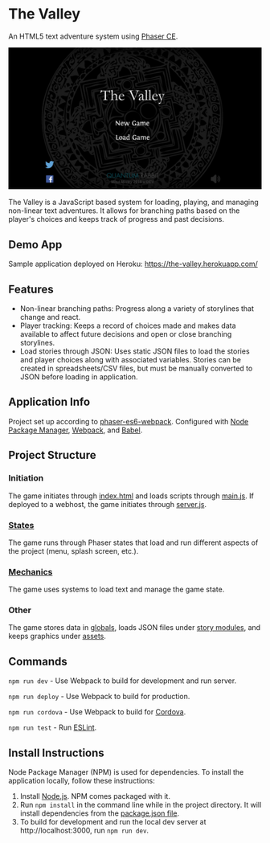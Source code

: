 # The Valley
An HTML5 text adventure system using [Phaser CE](https://github.com/photonstorm/phaser-ce).

![screenshot](readme_the_valley.jpg)

The Valley is a JavaScript based system for loading, playing, and managing non-linear text adventures. It allows for branching paths based on the player's choices and keeps track of progress and past decisions.

## Demo App
Sample application deployed on Heroku: https://the-valley.herokuapp.com/

## Features
- Non-linear branching paths: Progress along a variety of storylines that change and react.
- Player tracking: Keeps a record of choices made and makes data available to affect future decisions and open or close branching storylines.
- Load stories through JSON: Uses static JSON files to load the stories and player choices along with associated variables. Stories can be created in spreadsheets/CSV files, but must be manually converted to JSON before loading in application.

## Application Info
Project set up according to [phaser-es6-webpack](https://github.com/lean/phaser-es6-webpack). Configured with [Node Package Manager](https://www.npmjs.com/), [Webpack](https://webpack.js.org/), and [Babel](https://babeljs.io/).

## Project Structure
### Initiation
The game initiates through [index.html](../master/src/index.html) and loads scripts through [main.js](../master/src/main.js). If deployed to a webhost, the game initiates through [server.js](../master/server.js).

### [States](../master/src/states)
The game runs through Phaser states that load and run different aspects of the project (menu, splash screen, etc.).

### [Mechanics](../master/src/mechnics)
The game uses systems to load text and manage the game state.

### Other
The game stores data in [globals](../master/src/globals), loads JSON files under [story modules](../master/src/storyModules), and keeps graphics under [assets](../master/src/assets).

## Commands
`npm run dev` - Use Webpack to build for development and run server.

`npm run deploy` - Use Webpack to build for production.

`npm run cordova` - Use Webpack to build for [Cordova](https://cordova.apache.org/).

`npm run test` - Run [ESLint](https://eslint.org/).

## Install Instructions
Node Package Manager (NPM) is used for dependencies. To install the application locally, follow these instructions:

1. Install [Node.js](https://nodejs.org/). NPM comes packaged with it.
2. Run `npm install` in the command line while in the project directory. It will install dependencies from the [package.json file](../master/package.json).
3. To build for development and run the local dev server at http://localhost:3000, run `npm run dev`. 
